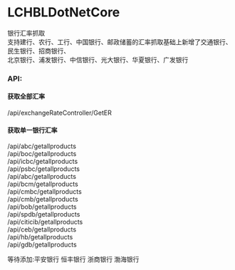 # LCHBLDotNetCore
银行汇率抓取<br />
支持建行、农行、工行、中国银行、邮政储蓄的汇率抓取基础上新增了交通银行、民生银行、招商银行、<br />
北京银行、浦发银行、中信银行、光大银行、华夏银行、广发银行<br />
<h3>API:</h3>
<h4>获取全部汇率</h4>
/api/exchangeRateController/GetER
<h4>获取单一银行汇率</h4>
/api/abc/getallproducts<br />
/api/boc/getallproducts<br />
/api/icbc/getallproducts<br />
/api/psbc/getallproducts<br />
/api/abc/getallproducts<br />
/api/bcm/getallproducts<br />
/api/cmbc/getallproducts<br />
/api/cmb/getallproducts<br />
/api/bob/getallproducts<br />
/api/spdb/getallproducts<br />
/api/citicib/getallproducts<br />
/api/ceb/getallproducts<br />
/api/hb/getallproducts<br />
/api/gdb/getallproducts<br />

等待添加:平安银行   恒丰银行  浙商银行    渤海银行